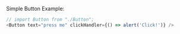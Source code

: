 Simple Button Example:

```js
// import Button from "./Button";
<Button text="press me" clickHandler={() => alert('Click!')} />
```
